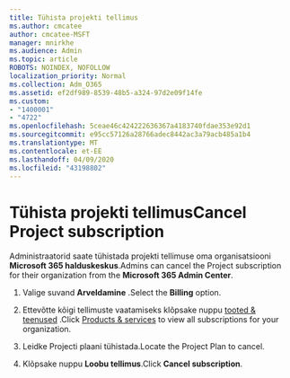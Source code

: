 ```yaml
---
title: Tühista projekti tellimus
ms.author: cmcatee
author: cmcatee-MSFT
manager: mnirkhe
ms.audience: Admin
ms.topic: article
ROBOTS: NOINDEX, NOFOLLOW
localization_priority: Normal
ms.collection: Adm_O365
ms.assetid: ef2df989-8539-48b5-a324-97d2e09f14fe
ms.custom:
- "1400001"
- "4722"
ms.openlocfilehash: 5ceae46c424222636367a4183740fdae353e92d1
ms.sourcegitcommit: e95cc57126a28766adec8442ac3a79acb485a1b4
ms.translationtype: MT
ms.contentlocale: et-EE
ms.lasthandoff: 04/09/2020
ms.locfileid: "43198802"
---
```

# <a name="cancel-project-subscription"></a><span data-ttu-id="8a8cf-102">Tühista projekti tellimus</span><span class="sxs-lookup"><span data-stu-id="8a8cf-102">Cancel Project subscription</span></span>

<span data-ttu-id="8a8cf-103">Administraatorid saate tühistada projekti tellimuse oma organisatsiooni **Microsoft 365 halduskeskus**.</span><span class="sxs-lookup"><span data-stu-id="8a8cf-103">Admins can cancel the Project subscription for their organization from the **Microsoft 365 Admin Center**.</span></span> 

1. <span data-ttu-id="8a8cf-104">Valige suvand **Arveldamine** .</span><span class="sxs-lookup"><span data-stu-id="8a8cf-104">Select the **Billing** option.</span></span>

2. <span data-ttu-id="8a8cf-105">Ettevõtte kõigi tellimuste vaatamiseks klõpsake nuppu [tooted & teenused](https://admin.microsoft.com/AdminPortal/Home?adminportal=1&msCV=%2BbOQtMNsz0ei8f5z.0.36#/subscriptions) .</span><span class="sxs-lookup"><span data-stu-id="8a8cf-105">Click [Products & services](https://admin.microsoft.com/AdminPortal/Home?adminportal=1&msCV=%2BbOQtMNsz0ei8f5z.0.36#/subscriptions) to view all subscriptions for your organization.</span></span>

3. <span data-ttu-id="8a8cf-106">Leidke Projecti plaani tühistada.</span><span class="sxs-lookup"><span data-stu-id="8a8cf-106">Locate the Project Plan to cancel.</span></span>

4. <span data-ttu-id="8a8cf-107">Klõpsake nuppu **Loobu tellimus**.</span><span class="sxs-lookup"><span data-stu-id="8a8cf-107">Click **Cancel subscription**.</span></span>
